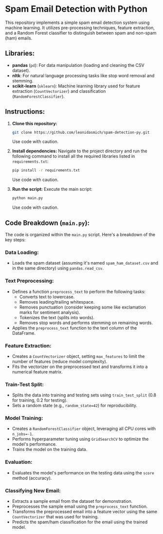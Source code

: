 # Spam Email Detection with Python

This repository implements a simple spam email detection system using machine learning. It utilizes pre-processing techniques, feature extraction, and a Random Forest classifier to distinguish between spam and non-spam (ham) emails.

## Libraries:

- **pandas** (`pd`): For data manipulation (loading and cleaning the CSV dataset).
- **nltk**: For natural language processing tasks like stop word removal and stemming.
- **scikit-learn** (`sklearn`): Machine learning library used for feature extraction (`CountVectorizer`) and classification (`RandomForestClassifier`).

## Instructions:

1. **Clone this repository:**
    ```bash
    git clone https://github.com/leonidasmich/spam-detection-py.git
    ```
    Use code with caution.

2. **Install dependencies:**
    Navigate to the project directory and run the following command to install all the required libraries listed in `requirements.txt`:
    ```bash
    pip install -r requirements.txt
    ```
    Use code with caution.

3. **Run the script:**
    Execute the main script:
    ```bash
    python main.py
    ```
    Use code with caution.

## Code Breakdown (`main.py`):

The code is organized within the `main.py` script. Here's a breakdown of the key steps:

### Data Loading:
- Loads the spam dataset (assuming it's named `spam_ham_dataset.csv` and in the same directory) using `pandas.read_csv`.

### Text Preprocessing:
- Defines a function `preprocess_text` to perform the following tasks:
  - Converts text to lowercase.
  - Removes leading/trailing whitespace.
  - Removes punctuation (consider keeping some like exclamation marks for sentiment analysis).
  - Tokenizes the text (splits into words).
  - Removes stop words and performs stemming on remaining words.
- Applies the `preprocess_text` function to the text column of the DataFrame.

### Feature Extraction:
- Creates a `CountVectorizer` object, setting `max_features` to limit the number of features (reduce model complexity).
- Fits the vectorizer on the preprocessed text and transforms it into a numerical feature matrix.

### Train-Test Split:
- Splits the data into training and testing sets using `train_test_split` (0.8 for training, 0.2 for testing).
- Sets a random state (e.g., `random_state=42`) for reproducibility.

### Model Training:
- Creates a `RandomForestClassifier` object, leveraging all CPU cores with `n_jobs=-1`.
- Performs hyperparameter tuning using `GridSearchCV` to optimize the model's performance.
- Trains the model on the training data.

### Evaluation:
- Evaluates the model's performance on the testing data using the `score` method (accuracy).

### Classifying New Email:
- Extracts a sample email from the dataset for demonstration.
- Preprocesses the sample email using the `preprocess_text` function.
- Transforms the preprocessed email into a feature vector using the same `CountVectorizer` that was used for training.
- Predicts the spam/ham classification for the email using the trained model.
